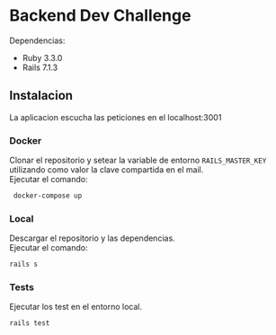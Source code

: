 # Backend Dev Challenge

Dependencias:

- Ruby 3.3.0
- Rails 7.1.3

## Instalacion

La aplicacion escucha las peticiones en el localhost:3001

### Docker

Clonar el repositorio y setear la variable de entorno `RAILS_MASTER_KEY` utilizando como valor la clave compartida en el mail.<br>
Ejecutar el comando:

```bash
 docker-compose up
```

### Local

Descargar el repositorio y las dependencias. <br>
Ejecutar el comando:

```bash
rails s
```

### Tests

Ejecutar los test en el entorno local.

```bash
rails test
```
